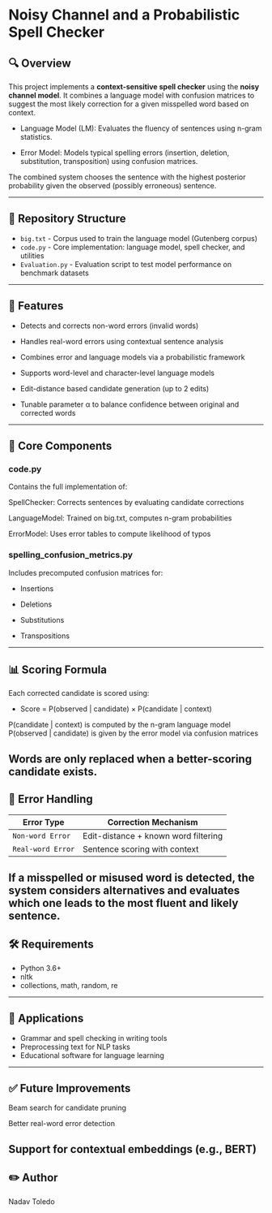 # Noisy Channel and a Probabilistic Spell Checker

## 🔍 Overview

This project implements a **context-sensitive spell checker** using the **noisy channel model**. It combines a language model with confusion matrices to suggest the most likely correction for a given misspelled word based on context.

- Language Model (LM): Evaluates the fluency of sentences using n-gram statistics.

- Error Model: Models typical spelling errors (insertion, deletion, substitution, transposition) using confusion matrices.

The combined system chooses the sentence with the highest posterior probability given the observed (possibly erroneous) sentence.

---
## 📁 Repository Structure

- `big.txt` - Corpus used to train the language model (Gutenberg corpus)
- `code.py` - Core implementation: language model, spell checker, and utilities
- `Evaluation.py` - Evaluation script to test model performance on benchmark datasets
---
## 🎨 Features

- Detects and corrects non-word errors (invalid words)

- Handles real-word errors using contextual sentence analysis

- Combines error and language models via a probabilistic framework

- Supports word-level and character-level language models

- Edit-distance based candidate generation (up to 2 edits)

- Tunable parameter α to balance confidence between original and corrected words
---
## 🔧 Core Components

### code.py

Contains the full implementation of:

SpellChecker: Corrects sentences by evaluating candidate corrections

LanguageModel: Trained on big.txt, computes n-gram probabilities

ErrorModel: Uses error tables to compute likelihood of typos

### spelling_confusion_metrics.py
Includes precomputed confusion matrices for:

- Insertions

- Deletions

- Substitutions

- Transpositions
---
## 📊 Scoring Formula

Each corrected candidate is scored using:
- Score = P(observed | candidate) × P(candidate | context)

P(candidate | context) is computed by the n-gram language model
P(observed | candidate) is given by the error model via confusion matrices

**Words are only replaced when a better-scoring candidate exists.**
---
## 🧰 Error Handling
| Error Type     | Correction Mechanism                                 |
|---------------|---------------------------------------------|
| `Non-word Error`           | Edit-distance + known word filtering            |
| `Real-word Error`     | Sentence scoring with context                  |

If a misspelled or misused word is detected, the system considers alternatives and evaluates which one leads to the most fluent and likely sentence.
---
## 🛠️ Requirements

- Python 3.6+
- nltk
- collections, math, random, re
---
## 🧪 Applications
- Grammar and spell checking in writing tools
- Preprocessing text for NLP tasks
- Educational software for language learning
---
## ✅ Future Improvements
Beam search for candidate pruning

Better real-word error detection

Support for contextual embeddings (e.g., BERT)
---
## ✏️ Author
Nadav Toledo
